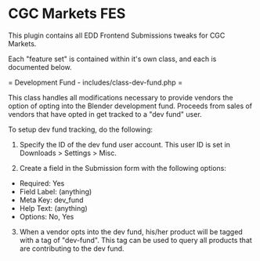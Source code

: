 CGC Markets FES
===============

This plugin contains all EDD Frontend Submissions tweaks for CGC Markets.

Each "feature set" is contained within it's own class, and each is documented below.

= Development Fund - includes/class-dev-fund.php =

This class handles all modifications necessary to provide vendors the option of opting into the Blender development fund. Proceeds from sales of vendors that have opted in get tracked to a "dev fund" user.

To setup dev fund tracking, do the following:

1. Specify the ID of the dev fund user account. This user ID is set in Downloads > Settings > Misc.

2. Create a field in the Submission form with the following options:
- Required: Yes
- Field Label: (anything)
- Meta Key: dev_fund
- Help Text: (anything)
- Options: No, Yes 

3. When a vendor opts into the dev fund, his/her product will be tagged with a tag of "dev-fund". This tag can be used to query all products that are contributing to the dev fund.